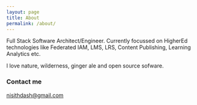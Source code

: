 ```yaml
---
layout: page
title: About
permalink: /about/
---
```


Full Stack Software Architect/Engineer. Currently focussed on HigherEd technologies like Federated IAM, LMS, LRS, Content Publishing, Learning Analytics etc.


I love nature, wilderness, ginger ale and open source sofware.

### Contact me

[nisithdash@gmail.com](mailto:nisithdash@gmail.com)
